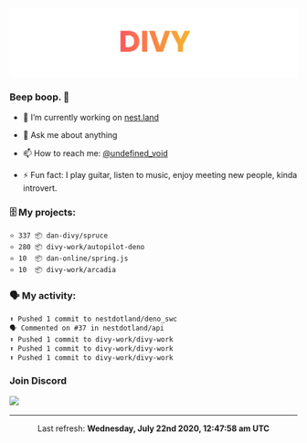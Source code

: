 
![](https://github.com/divy-work/divy-work/raw/master/assets/divy.png)

### Beep boop. 👋

- 🔭 I’m currently working on [nest.land](https://github.com/nestdotland/nest.land)

- 💬 Ask me about anything

- 📫 How to reach me: [@undefined_void](https://instagram.com/divy.exe)

- ⚡ Fun fact: I play guitar, listen to music, enjoy meeting new people, kinda introvert.

### 🗄 My projects:

```
⭐️ 337 📦 dan-divy/spruce
⭐️ 280 📦 divy-work/autopilot-deno
⭐️ 10  📦 dan-online/spring.js
⭐️ 10  📦 divy-work/arcadia
```

### 🗣 My activity:

```
⬆️ Pushed 1 commit to nestdotland/deno_swc
🗣 Commented on #37 in nestdotland/api
⬆️ Pushed 1 commit to divy-work/divy-work
⬆️ Pushed 1 commit to divy-work/divy-work
⬆️ Pushed 1 commit to divy-work/divy-work
```

### Join Discord

[![](https://discordapp.com/api/guilds/715564894904123424/widget.png?style=banner2)](https://discord.gg/uqywa4W)

------------
<p align="center">Last refresh: <b>Wednesday, July 22nd 2020, 12:47:58 am UTC</b></p>
